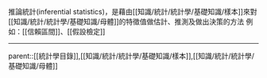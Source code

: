 推論統計(inferential statistics)，是藉由[[知識/統計/統計學/基礎知識/樣本]]來對[[知識/統計/統計學/基礎知識/母體]]的特徵值做估計、推測及做出決策的方法
例如：[[信賴區間]]、[[假設檢定]]
- - -
parent::[[統計學目錄]],[[知識/統計/統計學/基礎知識/樣本]],[[知識/統計/統計學/基礎知識/母體]]